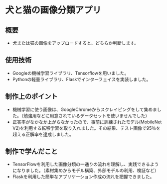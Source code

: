 # 犬と猫の画像分類アプリ

## 概要
- 犬または猫の画像をアップロードすると、どちらか判断します。

## 使用技術
- Googleの機械学習ライブラリ、Tensorflowを用いました。
- Pythonの軽量ライブラリ、Flaskでインターフェイスを実装しました。

## 制作上のポイント
- 機械学習に使う画像は、GoogleChromeからスクレイピングをして集めました。（勉強用などに用意されているデータセットを使いませんでした）
- 正答率がなかなか上がらなかったので、事前に訓練されたモデル(MobileNet V2)を利用する転移学習を取り入れました。その結果、テスト画像で95％を超える正解率を達成しました。
 
## 制作で学んだこと
- TensorFlowを利用した画像分類の一通りの流れを理解し、実践できるようになりました。（素材集めからモデル構築、外部モデルの利用、検証など）
- Flaskを利用した簡単なアプリケーション作成の流れを把握できました。
